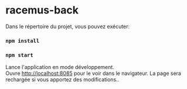 # racemus-back


Dans le répertoire du projet, vous pouvez exécuter:

### `npm install`

### `npm start`

Lance l'application en mode développement.<br />
Ouvre [http://localhost:8085](http://localhost:8085) pour le voir dans le navigateur.
La page sera rechargée si vous apportez des modifications..<br />
